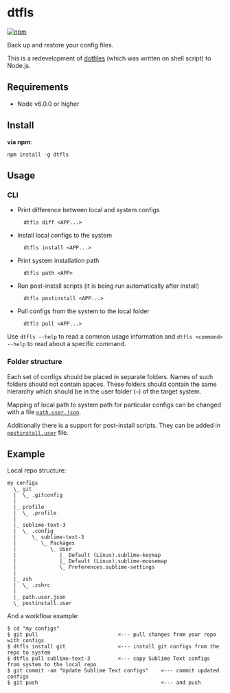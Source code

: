 # dtfls

[![npm](https://img.shields.io/npm/v/dtfls.svg)](https://www.npmjs.com/package/dtfls)

Back up and restore your config files.

This is a redevelopment of [dotfiles](https://github.com/phts/dotfiles) (which was written on shell script) to Node.js.

## Requirements

- Node v6.0.0 or higher

## Install

**via npm**:

```
npm install -g dtfls
```

## Usage

### CLI

- Print difference between local and system configs

        dtfls diff <APP...>

- Install local configs to the system

        dtfls install <APP...>

- Print system installation path

        dtfls path <APP>

- Run post-install scripts (it is being run automatically after install)

        dtfls postinstall <APP...>

- Pull configs from the system to the local folder

        dtfls pull <APP...>

Use `dtfls --help` to read a common usage information and
`dtfls <command> --help` to read about a specific command.

### Folder structure

Each set of configs should be placed in separate folders.
Names of such folders should not contain spaces.
These folders should contain the same hierarchy which should be
in the user folder (`~`) of the target system.

Mapping of local path to system path for particular configs can be changed
with a file [`path.user.json`](https://github.com/phts/dtfls/blob/master/examples/path.user.json.example).

Additionally there is a support for post-install scripts. They can be
added in [`postinstall.user`](https://github.com/phts/dtfls/blob/master/examples/postinstall.user.example) file.

## Example

Local repo structure:

    my configs
      \_ git
      |  \_ .gitconfig
      |
      |_ profile
      |  \_ .profile
      |
      |_ sublime-text-3
      |  \_ .config
      |     \_ sublime-text-3
      |        \_ Packages
      |           \_ User
      |              |_ Default (Linux).sublime-keymap
      |              |_ Default (Linux).sublime-mousemap
      |              \_ Preferences.sublime-settings
      |
      |_ zsh
      |  \_ .zshrc
      |
      |_ path.user.json
      \_ postinstall.user

And a workflow example:

    $ cd "my configs"
    $ git pull                          <--- pull changes from your repo with configs
    $ dtfls install git                 <--- install git configs from the repo to system
    $ dtfls pull sublime-text-3         <--- copy Sublime Text configs from system to the local repo
    $ git commit -am "Update Sublime Text configs"    <--- commit updated configs
    $ git push                                        <--- and push
